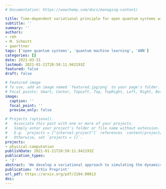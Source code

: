 ```yaml
---
# Documentation: https://wowchemy.com/docs/managing-content/

title: Time-dependent variational principle for open quantum systems with artificial neural networks
subtitle: ''
summary: ''
authors:
- reh
- M. Schmitt
- gaerttner
tags: ['open quantum systems', 'quantum machine learning', 'ANN']
categories: []
date: 2021-03-31
lastmod: 2021-01-21T20:50:11.942193Z
featured: false
draft: false

# Featured image
# To use, add an image named `featured.jpg/png` to your page's folder.
# Focal points: Smart, Center, TopLeft, Top, TopRight, Left, Right, BottomLeft, Bottom, BottomRight.
image:
  caption: ''
  focal_point: ''
  preview_only: false

# Projects (optional).
#   Associate this post with one or more of your projects.
#   Simply enter your project's folder or file name without extension.
#   E.g. `projects = ["internal-project"]` references `content/project/deep-learning/index.md`.
#   Otherwise, set `projects = []`.
projects:
- physical-computation
publishDate: 2021-01-21T20:50:11.942193Z
publication_types:
- '2'
abstract: 'We develop a variational approach to simulating the dynamics of open quantum many-body systems using deep autoregressive neural networks. The parameters of a compressed representation of a mixed quantum state are adapted dynamically according to the Lindbald master equation by employing a time-dependent variational principle. We illustrate our approach by solving the dissipative quantum Heisenberg model in one and two dimensions for up to 40 spins and by applying it to the simulation of confinement dynamics in the presence of dissipation.'
publication: 'ArXiv Preprint'
url_pdf: https://arxiv.org/pdf/2104.00013
doi: 
---
```

